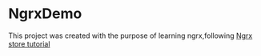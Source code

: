 # NgrxDemo
This project was created with the purpose of learning ngrx,following [Ngrx store tutorial](https://www.youtube.com/watch?v=9P5DTlg9oLc)
